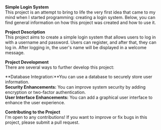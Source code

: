 **Simple Login System**<br>
This project is an attempt to bring to life the very first idea that came to my mind when I started programming: creating a login system. Below, you can find general information on how this project was created and how to use it.

**Project Description** <br>
This project aims to create a simple login system that allows users to log in with a username and password. Users can register, and after that, they can log in. After logging in, the user's name will be displayed in a welcome message.

**Project Development**<br>
There are several ways to further develop this project:

**Database Integration:**You can use a database to securely store user information.<br>
**Security Enhancements:** You can improve system security by adding encryption or two-factor authentication.<br>
**User Interface Enhancements:** You can add a graphical user interface to enhance the user experience.<br>

**Contributing to the Project**<br>
I'm open to any contributions! If you want to improve or fix bugs in this project, please submit a pull request.